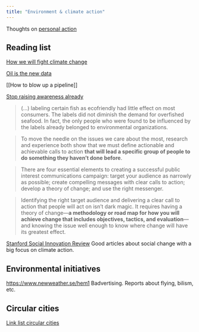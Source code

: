 ```yaml
---
title: "Environment & climate action"
---
```


Thoughts on [personal action](climate/Personal%20action.md)



## Reading list
[How we will fight climate change](climate/How%20we%20will%20fight%20climate%20change.md)

[Oil is the new data](climate/Oil%20is%20the%20new%20data.md)

[[How to blow up a pipeline]]

[Stop raising awareness already](https://rutar.org/writing/how-to-build-a-personal-webpage-from-scratch/#an-overview-of-static-webpage-development)
>(...) labeling certain fish as ecofriendly had little effect on most consumers. The labels did not diminish the demand for overfished seafood. In fact, the only people who were found to be influenced by the labels already belonged to environmental organizations.

>To move the needle on the issues we care about the most, research and experience both show that we must define actionable and achievable calls to action **that will lead a specific group of people to do something they haven’t done before**.

>There are four essential elements to creating a successful public interest communications campaign: target your audience as narrowly as possible; create compelling messages with clear calls to action; develop a theory of change; and use the right messenger.

>Identifying the right target audience and delivering a clear call to action that people will act on isn’t dark magic. It requires having a theory of change—**a methodology or road map for how you will achieve change that includes objectives, tactics, and evaluation**— and knowing the issue well enough to know where change will have its greatest effect.

[Stanford Social Innovation Review](https://ssir.org/) Good articles about social change with a big focus on climate action.



## Environmental initiatives
https://www.newweather.se/hem1
Badvertising. Reports about flying, bilism, etc. 


## Circular cities
[Link list circular cities](climate/Link%20list%20circular%20cities.md)

